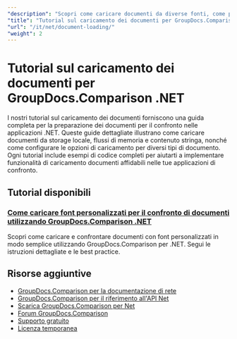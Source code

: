 ```yaml
---
"description": "Scopri come caricare documenti da diverse fonti, come percorsi di file, flussi e stringhe, utilizzando GroupDocs.Comparison per .NET."
"title": "Tutorial sul caricamento dei documenti per GroupDocs.Comparison .NET"
"url": "/it/net/document-loading/"
"weight": 2
---
```


# Tutorial sul caricamento dei documenti per GroupDocs.Comparison .NET

I nostri tutorial sul caricamento dei documenti forniscono una guida completa per la preparazione dei documenti per il confronto nelle applicazioni .NET. Queste guide dettagliate illustrano come caricare documenti da storage locale, flussi di memoria e contenuto stringa, nonché come configurare le opzioni di caricamento per diversi tipi di documento. Ogni tutorial include esempi di codice completi per aiutarti a implementare funzionalità di caricamento documenti affidabili nelle tue applicazioni di confronto.

## Tutorial disponibili

### [Come caricare font personalizzati per il confronto di documenti utilizzando GroupDocs.Comparison .NET](./load-custom-fonts-document-comparison-groupdocs-net/)
Scopri come caricare e confrontare documenti con font personalizzati in modo semplice utilizzando GroupDocs.Comparison per .NET. Segui le istruzioni dettagliate e le best practice.

## Risorse aggiuntive

- [GroupDocs.Comparison per la documentazione di rete](https://docs.groupdocs.com/comparison/net/)
- [GroupDocs.Comparison per il riferimento all'API Net](https://reference.groupdocs.com/comparison/net/)
- [Scarica GroupDocs.Comparison per Net](https://releases.groupdocs.com/comparison/net/)
- [Forum GroupDocs.Comparison](https://forum.groupdocs.com/c/comparison)
- [Supporto gratuito](https://forum.groupdocs.com/)
- [Licenza temporanea](https://purchase.groupdocs.com/temporary-license/)